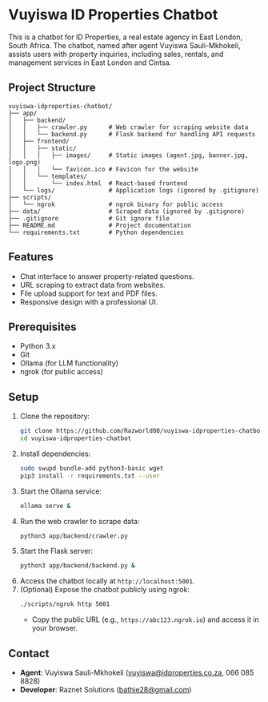 # Vuyiswa ID Properties Chatbot

This is a chatbot for ID Properties, a real estate agency in East London, South Africa. The chatbot, named after agent Vuyiswa Sauli-Mkhokeli, assists users with property inquiries, including sales, rentals, and management services in East London and Cintsa.

## Project Structure
```
vuyiswa-idproperties-chatbot/
├── app/
│   ├── backend/
│   │   ├── crawler.py      # Web crawler for scraping website data
│   │   └── backend.py      # Flask backend for handling API requests
│   ├── frontend/
│   │   ├── static/
│   │   │   ├── images/     # Static images (agent.jpg, banner.jpg, logo.png)
│   │   │   └── favicon.ico # Favicon for the website
│   │   └── templates/
│   │       └── index.html  # React-based frontend
│   └── logs/               # Application logs (ignored by .gitignore)
├── scripts/
│   └── ngrok               # ngrok binary for public access
├── data/                   # Scraped data (ignored by .gitignore)
├── .gitignore              # Git ignore file
├── README.md               # Project documentation
└── requirements.txt        # Python dependencies
```

## Features
- Chat interface to answer property-related questions.
- URL scraping to extract data from websites.
- File upload support for text and PDF files.
- Responsive design with a professional UI.

## Prerequisites
- Python 3.x
- Git
- Ollama (for LLM functionality)
- ngrok (for public access)

## Setup
1. Clone the repository:
   ```bash
   git clone https://github.com/Razworld00/vuyiswa-idproperties-chatbot.git
   cd vuyiswa-idproperties-chatbot
   ```
2. Install dependencies:
   ```bash
   sudo swupd bundle-add python3-basic wget
   pip3 install -r requirements.txt --user
   ```
3. Start the Ollama service:
   ```bash
   ollama serve &
   ```
4. Run the web crawler to scrape data:
   ```bash
   python3 app/backend/crawler.py
   ```
5. Start the Flask server:
   ```bash
   python3 app/backend/backend.py &
   ```
6. Access the chatbot locally at `http://localhost:5001`.
7. (Optional) Expose the chatbot publicly using ngrok:
   ```bash
   ./scripts/ngrok http 5001
   ```
   - Copy the public URL (e.g., `https://abc123.ngrok.io`) and access it in your browser.

## Contact
- **Agent**: Vuyiswa Sauli-Mkhokeli (vuyiswa@idproperties.co.za, 066 085 8828)
- **Developer**: Raznet Solutions (bathie28@gmail.com)

